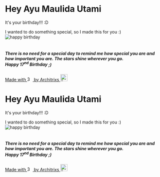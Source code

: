 <!DOCTYPE html>
<html lang="en">

<head>
  <title>WishU</title>
  <meta charset="UTF-8">
  <meta http-equiv="X-UA-Compatible" content="IE=edge">
  <meta name="viewport" content="width=device-width, initial-scale=1.0">
  <link rel="stylesheet" href="style.css">
  <link rel="stylesheet" href="https://cdnjs.cloudflare.com/ajax/libs/animate.css/4.1.1/animate.min.css" />
</head>

<body>
  <div class="container">
    <div id="one" class="one">
      <h1>Hey
        <span id="name" class="name animate__delay-1s">Ayu Maulida Utami</span>
      </h1>
      <p class="two animate__delay-2s" id="greetingText">It's your birthday!!! :D</p>
    </div>
    <div class="three animate__delay-5s">
      I wanted to do something special, so I made this for you :)
    </div>
    <div class="wish" id="balloon-container">
      <img src="assets/01152 Happy Birthday.svg" class="wish-hbd animate__delay-5s center" alt="happy birthday">
      <br><br>
      <h5 class="wishText animate__delay-5s"><span id="wishText">There is no need for a special day to remind me how special you are and how
        important you are. The stars shine wherever you go.</span><br><span id="gradient-text">Happy 17<span
            id="seconds"></span><sup>nd</sup> Birthday</span> ;)</h5>
    </div>
    <div class="buttons">
      <a type="button" href="https://www.youtube.com/watch?v=k3zimSRKqNw" title="Follow you">
        <span class="heart animate__delay-5s"><span>Made with </span><img
            class="heart-icon animate__delay-5s" src="assets/icons8-diamond-heart-48.png"
            style="width: 18px;height: 15px;" alt="3" title="Hey D, :)"> by <span id="heartText">Architrixs</span></span>
      </a>
      <a type="button" class="refresh-btn animate__delay-5s" onClick="refreshPage()"><img
          src="assets/icons8-refresh-30.png" style="width: 23px;height: 23px;" alt="Refresh" title="Refresh"></a>
    </div>
  </div>
</body>
<script type="application/javascript" src="main.js"></script>

</html>
<!DOCTYPE html>
<html lang="en">

<head>
  <title>WishU</title>
  <meta charset="UTF-8">
  <meta http-equiv="X-UA-Compatible" content="IE=edge">
  <meta name="viewport" content="width=device-width, initial-scale=1.0">
  <link rel="stylesheet" href="style.css">
  <link rel="stylesheet" href="https://cdnjs.cloudflare.com/ajax/libs/animate.css/4.1.1/animate.min.css" />
</head>

<body>
  <div class="container">
    <div id="one" class="one">
      <h1>Hey
        <span id="name" class="name animate__delay-1s">Ayu Maulida Utami</span>
      </h1>
      <p class="two animate__delay-2s" id="greetingText">It's your birthday!!! :D</p>
    </div>
    <div class="three animate__delay-5s">
      I wanted to do something special, so I made this for you :)
    </div>
    <div class="wish" id="balloon-container">
      <img src="assets/01152 Happy Birthday.svg" class="wish-hbd animate__delay-5s center" alt="happy birthday">
      <br><br>
      <h5 class="wishText animate__delay-5s"><span id="wishText">There is no need for a special day to remind me how special you are and how
        important you are. The stars shine wherever you go.</span><br><span id="gradient-text">Happy 17<span
            id="seconds"></span><sup>nd</sup> Birthday</span> ;)</h5>
    </div>
    <div class="buttons">
      <a type="button" href="https://www.youtube.com/watch?v=k3zimSRKqNw" title="Follow you">
        <span class="heart animate__delay-5s"><span>Made with </span><img
            class="heart-icon animate__delay-5s" src="assets/icons8-diamond-heart-48.png"
            style="width: 18px;height: 15px;" alt="3" title="Hey D, :)"> by <span id="heartText">Architrixs</span></span>
      </a>
      <a type="button" class="refresh-btn animate__delay-5s" onClick="refreshPage()"><img
          src="assets/icons8-refresh-30.png" style="width: 23px;height: 23px;" alt="Refresh" title="Refresh"></a>
    </div>
  </div>
</body>
<script type="application/javascript" src="main.js"></script>

</html>


